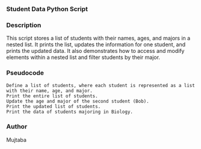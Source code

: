 ### **Student Data Python Script**

### Description

This script stores a list of students with their names, ages, and majors in a nested list. It prints the list, updates the information for one student, and prints the updated data. It also demonstrates how to access and modify elements within a nested list and filter students by their major.

### Pseudocode

    Define a list of students, where each student is represented as a list with their name, age, and major.
    Print the entire list of students.
    Update the age and major of the second student (Bob).
    Print the updated list of students.
    Print the data of students majoring in Biology.

### Author

Mujtaba